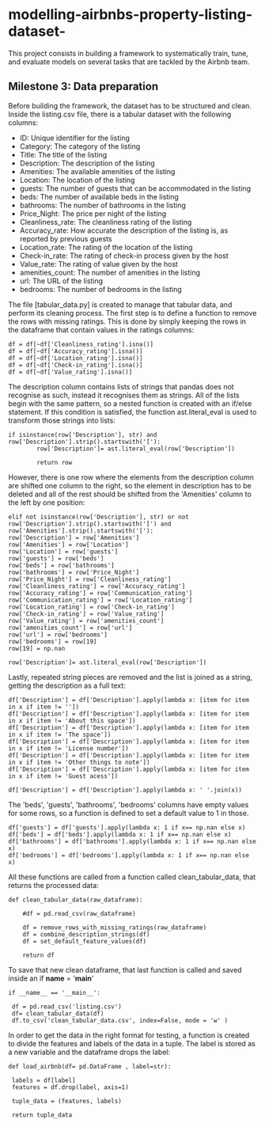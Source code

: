 # modelling-airbnbs-property-listing-dataset-

This project consists in building a framework to systematically train, tune, and evaluate models on several tasks that are tackled by the Airbnb team.


## Milestone 3: Data preparation

Before building the framework, the dataset has to be structured and clean. 
Inside the listing.csv file, there is a tabular dataset with the following columns:

- ID: Unique identifier for the listing
- Category: The category of the listing
- Title: The title of the listing
- Description: The description of the listing
- Amenities: The available amenities of the listing
- Location: The location of the listing
- guests: The number of guests that can be accommodated in the listing
- beds: The number of available beds in the listing
- bathrooms: The number of bathrooms in the listing
- Price_Night: The price per night of the listing
- Cleanliness_rate: The cleanliness rating of the listing
- Accuracy_rate: How accurate the description of the listing is, as reported by previous guests
- Location_rate: The rating of the location of the listing
- Check-in_rate: The rating of check-in process given by the host
- Value_rate: The rating of value given by the host
- amenities_count: The number of amenities in the listing
- url: The URL of the listing
- bedrooms: The number of bedrooms in the listing

The file [tabular_data.py] is created to manage that tabular data, and perform its cleaning process.
The first step is to define a function to remove the rows with missing ratings. This is done by simply keeping the rows in the dataframe that contain values in the ratings columns:

    df = df[~df['Cleanliness_rating'].isna()]
    df = df[~df['Accuracy_rating'].isna()]
    df = df[~df['Location_rating'].isna()]
    df = df[~df['Check-in_rating'].isna()]
    df = df[~df['Value_rating'].isna()]

The description column contains lists of strings that pandas does not recognise as such, instead it recognises them as strings. All of the lists begin with the same pattern, so a nested function is created with an if/else statement. If this condition is satisfied, the function ast.literal_eval is used to transform those strings into lists:

    if isinstance(row['Description'], str) and row['Description'].strip().startswith('['):
            row['Description']= ast.literal_eval(row['Description'])

            return row

However, there is one row where the elements from the description column are shifted one column to the right, so the element in description has to be deleted and all of the rest should be shifted from the 'Amenities' column to the left by one position:

    elif not isinstance(row['Description'], str) or not row['Description'].strip().startswith('[') and row['Amenities'].strip().startswith('['):
    row['Description'] = row['Amenities']
    row['Amenities'] = row['Location']
    row['Location'] = row['guests']
    row['guests'] = row['beds']
    row['beds'] = row['bathrooms']
    row['bathrooms'] = row['Price_Night']
    row['Price_Night'] = row['Cleanliness_rating']
    row['Cleanliness_rating'] = row['Accuracy_rating']
    row['Accuracy_rating'] = row['Communication_rating']
    row['Communication_rating'] = row['Location_rating']
    row['Location_rating'] = row['Check-in_rating']
    row['Check-in_rating'] = row['Value_rating']
    row['Value_rating'] = row['amenities_count']
    row['amenities_count'] = row['url']
    row['url'] = row['bedrooms']
    row['bedrooms'] = row[19]
    row[19] = np.nan

    row['Description']= ast.literal_eval(row['Description'])

Lastly, repeated string pieces are removed and the list is joined as a string, getting the description as a full text:

    df['Description'] = df['Description'].apply(lambda x: [item for item in x if item != ''])
    df['Description'] = df['Description'].apply(lambda x: [item for item in x if item != 'About this space'])
    df['Description'] = df['Description'].apply(lambda x: [item for item in x if item != 'The space'])
    df['Description'] = df['Description'].apply(lambda x: [item for item in x if item != 'License number'])
    df['Description'] = df['Description'].apply(lambda x: [item for item in x if item != 'Other things to note'])
    df['Description'] = df['Description'].apply(lambda x: [item for item in x if item != 'Guest acess'])

    df['Description'] = df['Description'].apply(lambda x: ' '.join(x))


The 'beds', 'guests', 'bathrooms', 'bedrooms' columns have empty values for some rows, so a function is defined to set a default value to 1 in those.

    df['guests'] = df['guests'].apply(lambda x: 1 if x== np.nan else x)
    df['beds'] = df['beds'].apply(lambda x: 1 if x== np.nan else x)
    df['bathrooms'] = df['bathrooms'].apply(lambda x: 1 if x== np.nan else x)
    df['bedrooms'] = df['bedrooms'].apply(lambda x: 1 if x== np.nan else x)

All these functions are called from a function called clean_tabular_data, that returns the processed data:

    def clean_tabular_data(raw_dataframe):

        #df = pd.read_csv(raw_dataframe)

        df = remove_rows_with_missing_ratings(raw_dataframe)
        df = combine_description_strings(df)
        df = set_default_feature_values(df)

        return df

To save that new clean dataframe, that last function is called and saved inside an if __name__ = '__main__'

    if __name__ == '__main__':
     
     df = pd.read_csv('listing.csv')
     df= clean_tabular_data(df)
     df.to_csv('clean_tabular_data.csv', index=False, mode = 'w' )


In order to get the data in the right format for testing, a function is created to divide the features and labels of the data in a tuple. The label is stored as a new variable and the dataframe drops the label:

    def load_airbnb(df= pd.DataFrame , label=str):
     
     labels = df[label]
     features = df.drop(label, axis=1)

     tuple_data = (features, labels)

     return tuple_data


